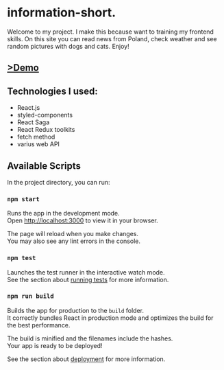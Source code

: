 # information-short.
Welcome to my project. I make this because want to training my frontend skills. On this site you can read news from Poland, check weather and see random pictures with dogs and cats. Enjoy!
## [>Demo](https://pecet3.github.io/information-short/#/news)

## Technologies I used:
- React.js
- styled-components
- React Saga
- React Redux toolkits
- fetch method
- varius web API

## Available Scripts

In the project directory, you can run:

### `npm start`

Runs the app in the development mode.\
Open [http://localhost:3000](http://localhost:3000) to view it in your browser.

The page will reload when you make changes.\
You may also see any lint errors in the console.

### `npm test`

Launches the test runner in the interactive watch mode.\
See the section about [running tests](https://facebook.github.io/create-react-app/docs/running-tests) for more information.

### `npm run build`

Builds the app for production to the `build` folder.\
It correctly bundles React in production mode and optimizes the build for the best performance.

The build is minified and the filenames include the hashes.\
Your app is ready to be deployed!

See the section about [deployment](https://facebook.github.io/create-react-app/docs/deployment) for more information.

